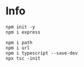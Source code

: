 # Info
```console
npm init -y
npm i express

npm i path
npm i url
npm i typescript --save-dev
npx tsc -init
```
